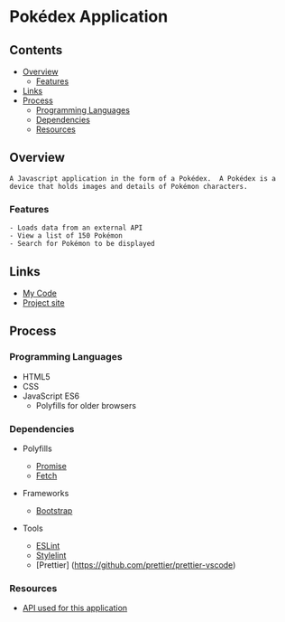 # Pokédex Application

## Contents

- [Overview](#overview)
  - [Features](#features)
- [Links](#links)
- [Process](#process)
  - [Programming Languages](#programming-languages)
  - [Dependencies](#dependencies)
  - [Resources](#resources)

## Overview

    A Javascript application in the form of a Pokédex.  A Pokédex is a device that holds images and details of Pokémon characters.

### Features

    - Loads data from an external API
    - View a list of 150 Pokémon
    - Search for Pokémon to be displayed

## Links

- [My Code](https://github.com/MrMizzles/Pokedex-App)
- [Project site]('')

## Process

### Programming Languages

- HTML5
- CSS
- JavaScript ES6
  - Polyfills for older browsers

### Dependencies

- Polyfills

  - [Promise](https://raw.githubusercontent.com/taylorhakes/promise-polyfill/master/dist/polyfill.js)
  - [Fetch](https://github.com/github/fetch/blob/master/fetch.js)

- Frameworks

  - [Bootstrap](https://getbootstrap.com/)

- Tools

  - [ESLint](https://eslint.org/docs/latest/)
  - [Stylelint](https://gist.github.com/mydea/8a5c49b2a13320871ab29eb88a0e7d37)
  - [Prettier] (https://github.com/prettier/prettier-vscode)

### Resources

- [API used for this application](https://pokeapi.co/api/v2/pokemon/)
